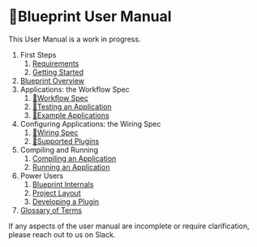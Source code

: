# 📘Blueprint User Manual

This User Manual is a work in progress.

 1. First Steps
    1. [Requirements](requirements.md)
    1. [Getting Started](gettingstarted.md)
 1. [Blueprint Overview](overview.md)
 1. Applications: the Workflow Spec
    1. [📓Workflow Spec](workflow.md)
    1. [📓Testing an Application](workflow_tests.md)
    1. [📓Example Applications](../../examples/)
 1. Configuring Applications: the Wiring Spec
    1. [📝Wiring Spec](wiring.md)
    1. [📝Supported Plugins](plugins.md)
 1. Compiling and Running
    1. [Compiling an Application](compiling.md)
    1. [Running an Application](running.md)
 1. Power Users
    1. [Blueprint Internals]()
    1. [Project Layout]()
    1. [Developing a Plugin](manual/plugin_development.md)
 1. [Glossary of Terms](glossary.md)

 If any aspects of the user manual are incomplete or require clarification, please reach out to us on Slack.